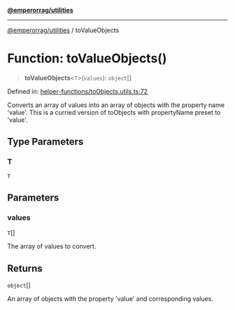 [**@emperorrag/utilities**](../README.md)

***

[@emperorrag/utilities](../globals.md) / toValueObjects

# Function: toValueObjects()

> **toValueObjects**\<`T`\>(`values`): `object`[]

Defined in: [helper-functions/toObjects.utils.ts:72](https://github.com/EmperorRAG/my-projects-monorepo/blob/e2bd1d08dbedaf6b4d2837cf58e4e4885a5e09fe/libs/utilities/src/lib/helper-functions/toObjects.utils.ts#L72)

Converts an array of values into an array of objects with the property name 'value'.
This is a curried version of toObjects with propertyName preset to 'value'.

## Type Parameters

### T

`T`

## Parameters

### values

`T`[]

The array of values to convert.

## Returns

`object`[]

An array of objects with the property 'value' and corresponding values.
